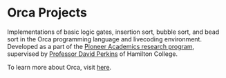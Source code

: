 # Orca Projects
Implementations of basic logic gates, insertion sort, bubble sort, and bead sort in the Orca programming language and livecoding environment. Developed as a part of the [Pioneer Academics research program](https://pioneeracademics.com/), supervised by [Professor David Perkins](https://www.hamilton.edu/academics/our-faculty/directory/faculty-detail/david-perkins) of Hamilton College.

To learn more about Orca, visit [here](https://github.com/hundredrabbits/Orca).
